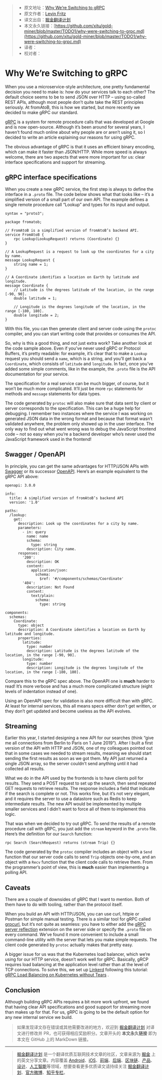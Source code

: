 > * 原文地址：[Why We’re Switching to gRPC](https://eng.fromatob.com/post/2019/05/why-were-switching-to-grpc/)
> * 原文作者：[Levin Fritz](https://github.com/lfritz)
> * 译文出自：[掘金翻译计划](https://github.com/xitu/gold-miner)
> * 本文永久链接：[https://github.com/xitu/gold-miner/blob/master/TODO1/why-were-switching-to-grpc.md](https://github.com/xitu/gold-miner/blob/master/TODO1/why-were-switching-to-grpc.md)
> * 译者：
> * 校对者：

# Why We’re Switching to gRPC

When you use a microservice-style architecture, one pretty fundamental decision you need to make is: how do your services talk to each other? The default choice seems to be to send JSON over HTTP – using so-called REST APIs, although most people don’t quite take the REST principles seriously. At fromAtoB, this is how we started, but more recently we decided to make gRPC our standard.

[gRPC](https://grpc.io/) is a system for remote procedure calls that was developed at Google and is now open-source. Although it’s been around for several years, I haven’t found much online about why people are or aren’t using it, so I decided to write an article explaining our reasons for using gRPC.

The obvious advantage of gRPC is that it uses an efficient binary encoding, which can make it faster than JSON/HTTP. While more speed is always welcome, there are two aspects that were more important for us: clear interface specifications and support for streaming.

## gRPC interface specifications

When you create a new gRPC service, the first step is always to define the interface in a `.proto` file. The code below shows what that looks like – it’s a simplified version of a small part of our own API. The example defines a single remote procedure call “Lookup” and types for its input and output.

```
syntax = "proto3";

package fromatob;

// FromAtoB is a simplified version of fromAtoB’s backend API.
service FromAtoB {
	rpc Lookup(LookupRequest) returns (Coordinate) {}
}

// A LookupRequest is a request to look up the coordinates for a city by name.
message LookupRequest {
	string name = 1;
}

// A Coordinate identifies a location on Earth by latitude and longitude.
message Coordinate {
	// Latitude is the degrees latitude of the location, in the range [-90, 90].
	double latitude = 1;

	// Longitude is the degrees longitude of the location, in the range [-180, 180].
	double longitude = 2;
}
```

With this file, you can then generate client and server code using the `protoc` compiler, and you can start writing code that provides or consumes the API.

So, why is this a good thing, and not just extra work? Take another look at the code sample above. Even if you’ve never used gRPC or Protocol Buffers, it’s pretty readable: for example, it’s clear that to make a `Lookup` request you should send a `name`, which is a string, and you’ll get back a `Coordinate`, which consists of `latitude` and `longitude`. In fact, once you’ve added some simple comments, like in the example, the `.proto` file is the API documentation for your service.

The specification for a real service can be much bigger, of course, but it won’t be much more complicated. It’ll just be more `rpc` statements for methods and `message` statements for data types.

The code generated by `protoc` will also make sure that data sent by client or server corresponds to the specification. This can be a huge help for debugging. I remember two instances where the service I was working on generated JSON data in the wrong format and because that format wasn’t validated anywhere, the problem only showed up in the user interface. The only way to find out what went wrong was to debug the JavaScript frontend code – not so easy when you’re a backend developer who’s never used the JavaScript framework used in the frontend!

## Swagger / OpenAPI

In principle, you can get the same advantages for HTTP/JSON APIs with [Swagger](https://swagger.io/) or its successor [OpenAPI](https://www.openapis.org/). Here’s an example equivalent to the gRPC API above:

```
openapi: 3.0.0

info:
  title: A simplified version of fromAtoB’s backend API
  version: '1.0'

paths:
  /lookup:
    get:
      description: Look up the coordinates for a city by name.
      parameters:
        - in: query
          name: name
          schema:
            type: string
          description: City name.
      responses:
        '200':
          description: OK
          content:
            application/json:
              schema:
                $ref: '#/components/schemas/Coordinate'
        '404':
          description: Not Found
          content:
            text/plain:
              schema:
                type: string

components:
  schemas:
    Coordinate:
      type: object
      description: A Coordinate identifies a location on Earth by latitude and longitude.
      properties:
        latitude:
          type: number
          description: Latitude is the degrees latitude of the location, in the range [-90, 90].
        longitude:
          type: number
          description: Longitude is the degrees longitude of the location, in the range [-180, 180].
```

Compare this to the gRPC spec above. The OpenAPI one is **much** harder to read! It’s more verbose and has a much more complicated structure (eight levels of indentation instead of one).

Using an OpenAPI spec for validation is also more difficult than with gRPC. At least for internal services, this all means specs either don’t get written, or they don’t get updated and become useless as the API evolves.

## Streaming

Earlier this year, I started designing a new API for our searches (think “give me all connections from Berlin to Paris on 1 June 2019”). After I built a first version of the API with HTTP and JSON, one of my colleagues pointed out that in some cases we needed to stream results, meaning we should start sending the first results as soon as we got them. My API just returned a single JSON array, so the server couldn’t send anything until it had collected all results.

What we do in the API used by the frontends is to have clients poll for results. They send a POST request to set up the search, then send repeated GET requests to retrieve results. The response includes a field that indicate if the search is complete or not. This works fine, but it’s not very elegant, and it requires the server to use a datastore such as Redis to keep intermediate results. The new API would be implemented by multiple smaller services and I didn’t want to force all of them to implement this logic.

That was when we decided to try out gRPC. To send the results of a remote procedure call with gRPC, you just add the `stream` keyword in the `.proto` file. Here’s the definition for our `Search` function:

```
rpc Search (SearchRequest) returns (stream Trip) {}
```

The code generated by the `protoc` compiler includes an object with a `Send` function that our server code calls to send `Trip` objects one-by-one, and an object with a `Recv` function that the client code calls to retrieve them. From the programmer’s point of view, this is **much** easier than implementing a polling API.

## Caveats

There are a couple of downsides of gRPC that I want to mention. Both of them have to do with tooling, rather than the protocol itself.

When you build an API with HTTP/JSON, you can use curl, httpie or Postman for simple manual testing. There is a similar tool for gRPC called [grpcurl](https://github.com/fullstorydev/grpcurl), but it’s not quite as seamless: you have to either add the [gRPC server reflection](https://github.com/grpc/grpc/blob/master/doc/server-reflection.md) extension on the server side or specify the `.proto` file on every command. We’ve found it more convenient to include a small command-line utility with the server that lets you make simple requests. The client code generated by `protoc` actually makes that pretty easy.

A bigger issue for us was that the Kubernetes load balancer, which we’re using for our HTTP service, doesn’t work well for gRPC. Basically, gRCP requires load balancing at the application level rather than at the level of TCP connections. To solve this, we set up [Linkerd](https://linkerd.io/) following this tutorial: [gRPC Load Balancing on Kubernetes without Tears](https://kubernetes.io/blog/2018/11/07/grpc-load-balancing-on-kubernetes-without-tears/) .

## Conclusion

Although building gRPC APIs requires a bit more work upfront, we found that having clear API specifications and good support for streaming more than makes up for that. For us, gRPC is going to be the default option for any new internal service we build.

> 如果发现译文存在错误或其他需要改进的地方，欢迎到 [掘金翻译计划](https://github.com/xitu/gold-miner) 对译文进行修改并 PR，也可获得相应奖励积分。文章开头的 **本文永久链接** 即为本文在 GitHub 上的 MarkDown 链接。

---

> [掘金翻译计划](https://github.com/xitu/gold-miner) 是一个翻译优质互联网技术文章的社区，文章来源为 [掘金](https://juejin.im) 上的英文分享文章。内容覆盖 [Android](https://github.com/xitu/gold-miner#android)、[iOS](https://github.com/xitu/gold-miner#ios)、[前端](https://github.com/xitu/gold-miner#前端)、[后端](https://github.com/xitu/gold-miner#后端)、[区块链](https://github.com/xitu/gold-miner#区块链)、[产品](https://github.com/xitu/gold-miner#产品)、[设计](https://github.com/xitu/gold-miner#设计)、[人工智能](https://github.com/xitu/gold-miner#人工智能)等领域，想要查看更多优质译文请持续关注 [掘金翻译计划](https://github.com/xitu/gold-miner)、[官方微博](http://weibo.com/juejinfanyi)、[知乎专栏](https://zhuanlan.zhihu.com/juejinfanyi)。
